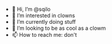 - 👋 Hi, I’m @sqilo
- 👀 I’m interested in clowns
- 🌱 I’m currently doing stuff
- 💞️ I’m looking to be as cool as a clowm
- 📫 How to reach me: don't

<!---
clowns are hot
--->
